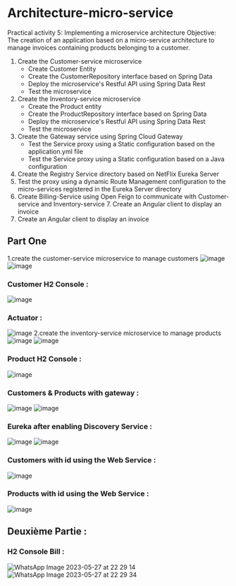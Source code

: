 # Architecture-micro-service
Practical activity 5: Implementing a microservice architecture
Objective:  
The creation of an application based on a micro-service architecture to manage invoices containing products belonging to a customer.
1. Create the Customer-service microservice
      - Create Customer Entity
      - Create the CustomerRepository interface based on Spring Data 
      - Deploy the microservice's Restful API using Spring Data Rest
      - Test the microservice
2. Create the Inventory-service microservice
      - Create the Product entity
      - Create the ProductRepository interface based on Spring Data
      - Deploy the microservice's Restful API using Spring Data Rest
      - Test the microservice
3. Create the Gateway service using Spring Cloud Gateway
      - Test the Service proxy using a Static configuration based on the application.yml file
      - Test the Service proxy using a Static configuration based on a Java configuration
4. Create the Registry Service directory based on NetFlix Eureka Server
5. Test the proxy using a dynamic Route Management configuration to the micro-services registered in the Eureka Server directory
6. Create Billing-Service using Open Feign to communicate with Customer-service and Inventory-service 7. Create an Angular client to display an invoice
7. Create an Angular client to display an invoice


## Part One 
1.create the customer-service microservice to manage customers
![image](https://github.com/Walid35-web/Architecture-micro-service/assets/85175578/883e7ff2-8ef8-4590-acf6-6cb80581b96c)
![image](https://github.com/Walid35-web/Architecture-micro-service/assets/85175578/059ae85b-6788-4e85-9b8f-ed51f6093cbc)
### Customer H2 Console :
![image](https://github.com/Walid35-web/Architecture-micro-service/assets/85175578/eaa46714-87a3-4f8a-a15c-9e413189b765)
### Actuator : 
![image](https://github.com/Walid35-web/Architecture-micro-service/assets/85175578/5e0a6e33-a474-47ac-841d-0a71a6b718e3)
2.create the inventory-service microservice to manage products
![image](https://github.com/Walid35-web/Architecture-micro-service/assets/85175578/be816d2f-7224-405c-b243-201f36b81f6a)
![image](https://github.com/Walid35-web/Architecture-micro-service/assets/85175578/8b9fd285-0b55-4081-9a37-0749abc5fab8)
### Product H2 Console :
![image](https://github.com/Walid35-web/Architecture-micro-service/assets/85175578/e702622e-80d3-425a-9f9b-8274d2c57f4e)
### Customers & Products with gateway : 
![image](https://github.com/Walid35-web/Architecture-micro-service/assets/85175578/00de5bcc-c574-4683-9f6a-bb215cd27f75)
![image](https://github.com/Walid35-web/Architecture-micro-service/assets/85175578/b74cee17-2f1f-4df7-bcdf-268a66ea9b3c)
### Eureka after enabling Discovery Service :
![image](https://github.com/Walid35-web/Architecture-micro-service/assets/85175578/ac2fb8e6-f6f4-4736-9608-ba1790911f85)
![image](https://github.com/Walid35-web/Architecture-micro-service/assets/85175578/26d8bea1-ab09-40de-9a82-07665759ac20)
### Customers with id using the Web Service :
![image](https://github.com/Walid35-web/Architecture-micro-service/assets/85175578/445f1ec3-3260-4a3c-93a8-9781e9c12ca9)
### Products with id using the Web Service :
![image](https://github.com/Walid35-web/Architecture-micro-service/assets/85175578/0056f43c-e63b-496d-94f8-68cd404fa144)
## Deuxième Partie : 

### H2 Console Bill :
![WhatsApp Image 2023-05-27 at 22 29 14](https://github.com/Walid35-web/Architecture-micro-service/assets/85175578/f4bdb058-8aba-4589-a1e6-f3773b3a32c7)
![WhatsApp Image 2023-05-27 at 22 29 34](https://github.com/Walid35-web/Architecture-micro-service/assets/85175578/83a24b00-18d0-442e-a0b4-cc00127f9d9f)



